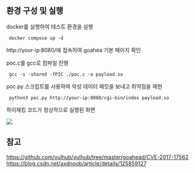 
## 환경 구성 및 실행
docker를 실행하여 테스트 환경을 실행
     
     docker compose up -d

http://your-ip:8080/에 접속하여 goahea 기본 페이지 확인

poc.c를 gcc로 컴파일 진행
     
     gcc -s -shared -fPIC ./poc.c -o payload.so


poc.py 스크립트를 사용하여 악성 데이터 패킷을 보내고 취약점을 재현

     python3 poc.py http://your-ip:8080/cgi-bin/index payload.so

하이재킹 코드가 정상적으로 실행된 화면

<img src="https://github.com/hannnnaa/WHS_vulhub/assets/113285516/b0801952-1f7f-403f-a39b-ab0914900b32">





## 참고
<https://github.com/vulhub/vulhub/tree/master/goahead/CVE-2017-17562>
<https://blog.csdn.net/axdnoob/article/details/125859127>
